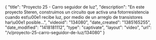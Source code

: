 {
    "title": "Proyecto 25 - Carro seguidor de luz",
    "description": "En este proyecto Steren, construimos un circuito que activa una fotorresistencia cuando est\u00e1 recibe luz, por medio de un arreglo de transistores har\u00e1 posible...",
    "videoid": "134080",
    "date_created": "1385165255",
    "date_modified": "1418181112",
    "type": "captivate",
    "layout": "video",
    "url": "\/v\/proyecto-25-carro-seguidor-de-luz\/134080"
}